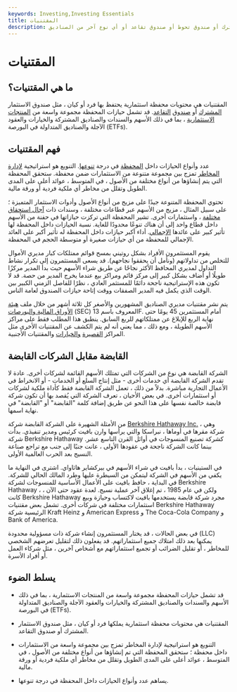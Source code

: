 ```yaml
---
keywords: Investing,Investing Essentials
title: المقتنيات
description: المقتنيات هي الأوراق المالية المحتفظ بها داخل محفظة صندوق مشترك أو صندوق تحوط أو صندوق تقاعد أو أي نوع آخر من الصناديق.
---
```


# المقتنيات
## ما هي المقتنيات؟

المقتنيات هي محتويات محفظة استثمارية يحتفظ بها فرد أو كيان ، مثل صندوق الاستثمار [المشترك](/mutualfund) أو [صندوق](/mutualfund) [التقاعد](/pensionplan). قد تشمل حيازات المحفظة مجموعة واسعة من [المنتجات الاستثمارية](/investment-product) ، بما في ذلك الأسهم والسندات والصناديق المشتركة والخيارات والعقود الآجلة والصناديق المتداولة في البورصة (ETFs).

## فهم المقتنيات

عدد وأنواع الحيازات داخل [المحفظة](/portfolio) في درجة [تنوعها](/diversification). التنويع هو استراتيجية [لإدارة المخاطر](/riskmanagement) تمزج بين مجموعة متنوعة من الاستثمارات ضمن محفظة. ستحقق المحفظة التي يتم إنشاؤها من أنواع مختلفة من الأصول ، في المتوسط ، عوائد أعلى على المدى الطويل وتقلل من مخاطر أي ملكية فردية أو ورقة مالية.

تحتوي المحفظة المتنوعة جيدًا على مزيج من أنواع الأصول وأدوات الاستثمار المتميزة ؛ على سبيل المثال ، مزيج من الأسهم عبر قطاعات مختلفة ، وسندات ذات [آجال استحقاق مختلفة](/maturity) ، واستثمارات أخرى. تشير المحفظة التي تركزت حيازاتها في حفنة من الأسهم داخل قطاع واحد إلى أن هناك تنوعًا محدودًا للغاية. نسبة الحيازات داخل المحفظة لها تأثير كبير على عائدها [الإجمالي](/return). أداء أكبر حيازات داخل المحفظة له تأثير أكبر على العائد الإجمالي للمحفظة من أي حيازات صغيرة أو متوسطة الحجم في المحفظة.

يقوم المستثمرون الأفراد بشكل روتيني بمسح قوائم ممتلكات كبار مديري الأموال للتخلص من تداولاتهم (ونأمل أن يحققوا نجاحهم). قد يسعى المستثمرون إلى تكرار نشاط التداول لمديري المحافظ الأكثر نجاحًا عن طريق شراء الأسهم حيث بدأ المدير مركزًا طويلًا أو أضاف بشكل كبير إلى مركز قائم ومراكز بيع عندما يخرج المدير من حصة. قد لا تكون هذه الإستراتيجية ناجحة دائمًا للمستثمر العادي ، نظرًا للفاصل الزمني الكبير بين الوقت الذي يكمل فيه المدير الصفقات ووقت إتاحة حيازات الصندوق لعامة الناس.

يتم نشر مقتنيات مديري الصناديق المشهورين والأصغر كل ثلاثة أشهر من خلال ملف [هيئة الأوراق المالية والبورصات](/sec) (SEC) المعروف باسم 13F. أمام المستثمرين 45 يومًا حتى نهاية الربع للإبلاغ عن ممتلكاتهم للربع السابق. ينطبق هذا المطلب فقط على مراكز الأسهم الطويلة ، ومع ذلك ، مما يعني أنه لم يتم الكشف عن المقتنيات الأخرى مثل المراكز [القصيرة](/short) [والخيارات](/option) والمقتنيات الأجنبية.

## القابضة مقابل الشركات القابضة

الشركة القابضة هي نوع من الشركات التي تمتلك الأسهم القائمة لشركات أخرى. عادة لا تقدم الشركة القابضة أي خدمات أخرى - مثل إنتاج السلع أو الخدمات - أو الانخراط في الأعمال التجارية مباشرة. بدلاً من ذلك ، تعمل الشركة القابضة فقط كأداة ملكية لشركات أو استثمارات أخرى. في بعض الأحيان ، تعرف الشركة التي يُقصد بها أن تكون شركة قابضة خالصة نفسها على هذا النحو عن طريق إضافة كلمة "القابضة" أو "القابضة" في نهاية اسمها.

من الأمثلة الشهيرة على الشركة القابضة شركة [Berkshire Hathaway Inc.](/berkshire-hathaway) ، وهي شركة مقرها في أوماها ، نبراسكا والتي يرأسها وارن بافيت كرئيس ومدير تنفيذي. بدأت شركة Berkshire Hathaway كشركة تصنيع المنسوجات في أوائل القرن التاسع عشر. بينما كانت الشركة ناجحة في عقودها الأولى ، عانت جنبًا إلى جنب مع تراجع صناعة النسيج بعد الحرب العالمية الأولى.

في الستينيات ، بدأ بافيت في شراء الأسهم في بيركشاير هاثاواي. اشترى في النهاية ما يكفي من الأسهم في الشركة ليتمكن من السيطرة عليها وطرد المالك الحالي للشركة. في البداية ، حافظ بافيت على الأعمال الأساسية للمنسوجات لشركة Berkshire Hathaway ، ولكن في عام 1985 ، تم إغلاق آخر عملية نسيج. لعدة عقود حتى الآن ، كانت Berkshire Hathaway مجرد شركة قابضة يستخدمها بافيت لاكتساب وحيازة وبيع استثمارات مختلفة في شركات أخرى. تشمل بعض مقتنيات Berkshire Hathaway الرئيسية شركة Kraft Heinz و American Express و The Coca-Cola Company و Bank of America.

في بعض الحالات ، قد يختار المستثمرون إنشاء شركة ذات مسؤولية محدودة (LLC) يمكنها بعد ذلك امتلاك جميع استثماراتهم. قد يفعلون ذلك لتقليل تعرضهم الشخصي للمخاطر ، أو تقليل الضرائب أو تجميع استثماراتهم مع أشخاص آخرين ، مثل شركاء العمل أو أفراد الأسرة.

## يسلط الضوء

- قد تشمل حيازات المحفظة مجموعة واسعة من المنتجات الاستثمارية ، بما في ذلك الأسهم والسندات والصناديق المشتركة والخيارات والعقود الآجلة والصناديق المتداولة في البورصة (ETFs).

- المقتنيات هي محتويات محفظة استثمارية يملكها فرد أو كيان ، مثل صندوق الاستثمار المشترك أو صندوق التقاعد.

- التنويع هو استراتيجية لإدارة المخاطر تمزج بين مجموعة واسعة من الاستثمارات داخل محفظة ؛ ستحقق المحفظة التي تم إنشاؤها من أنواع مختلفة من الأصول ، في المتوسط ، عوائد أعلى على المدى الطويل وتقلل من مخاطر أي ملكية فردية أو ورقة مالية.

- يساهم عدد وأنواع الحيازات داخل المحفظة في درجة تنوعها.

